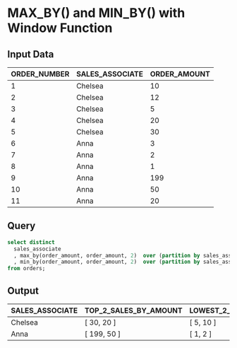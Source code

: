 # MAX_BY() and MIN_BY() with Window Function


## Input Data

| ORDER_NUMBER | SALES_ASSOCIATE | ORDER_AMOUNT |
|--------------|-----------------|--------------|
| 1            | Chelsea         | 10           |
| 2            | Chelsea         | 12           |
| 3            | Chelsea         | 5            |
| 4            | Chelsea         | 20           |
| 5            | Chelsea         | 30           |
| 6            | Anna            | 3            |
| 7            | Anna            | 2            |
| 8            | Anna            | 1            |
| 9            | Anna            | 199          |
| 10           | Anna            | 50           |
| 11           | Anna            | 20           |


## Query

```sql
select distinct
  sales_associate
  , max_by(order_amount, order_amount, 2)  over (partition by sales_associate) as top_2_sales_by_amount
  , min_by(order_amount, order_amount, 2)  over (partition by sales_associate) as lowest_2_sales_in_dollars
from orders;
```

## Output
| SALES_ASSOCIATE | TOP_2_SALES_BY_AMOUNT | LOWEST_2_SALES_IN_DOLLARS |
|-----------------|-----------------------|---------------------------|
| Chelsea         | [   30,   20 ]        | [   5,   10 ]             |
| Anna            | [   199,   50 ]       | [   1,   2 ]              |

